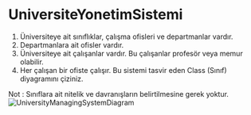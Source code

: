# UniversiteYonetimSistemi

1. Üniversiteye ait sınıflıklar, çalışma ofisleri ve departmanlar vardır.
2. Departmanlara ait ofisler vardır.
3. Üniversiteye ait çalışanlar vardır. Bu çalışanlar profesör veya memur olabilir.
4. Her çalışan bir ofiste çalışır.
Bu sistemi tasvir eden Class (Sınıf) diyagramını çiziniz.

Not : Sınıflara ait nitelik ve davranışların belirtilmesine gerek yoktur.
![UniversityManagingSystemDiagram](https://github.com/egebatukocak/Patika.dev-OOP/assets/99660189/dd7ff328-0574-437f-a2e9-0c7ae247c9b9)
